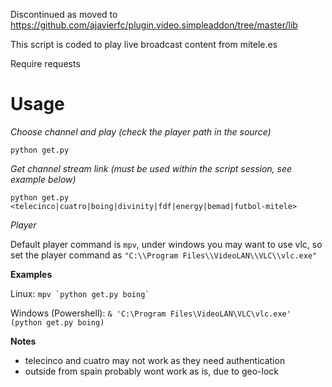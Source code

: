 Discontinued as moved to https://github.com/ajavierfc/plugin.video.simpleaddon/tree/master/lib

This script is coded to play live broadcast content from mitele.es

Require requests

# Usage

_Choose channel and play (check the player path in the source)_

`python get.py`

_Get channel stream link (must be used within the script session, see example below)_

`python get.py <telecinco|cuatro|boing|divinity|fdf|energy|bemad|futbol-mitele>`

_Player_

Default player command is `mpv`, under windows you may want to use vlc, so set the player command as `"C:\\Program Files\\VideoLAN\\VLC\\vlc.exe"`

__Examples__

Linux: ``mpv `python get.py boing` ``

Windows (Powershell): `& 'C:\Program Files\VideoLAN\VLC\vlc.exe' (python get.py boing)`

__Notes__

* telecinco and cuatro may not work as they need authentication
* outside from spain probably wont work as is, due to geo-lock

